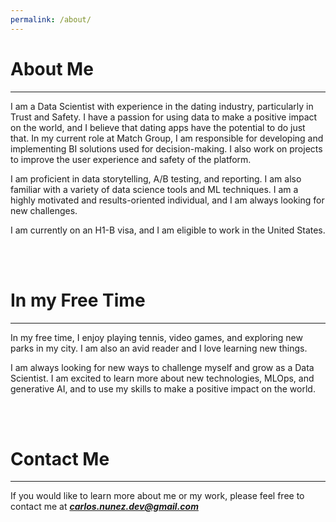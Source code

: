 ```yaml
---
permalink: /about/
---
```


# About Me
---
I am a Data Scientist with experience in the dating industry, particularly in Trust and Safety. I have a passion for using data to make a positive impact on the world, and I believe that dating apps have the potential to do just that. In my current role at Match Group, I am responsible for developing and implementing BI solutions used for decision-making. I also work on projects to improve the user experience and safety of the platform.

I am proficient in data storytelling, A/B testing, and reporting. I am also familiar with a variety of data science tools and ML techniques. I am a highly motivated and results-oriented individual, and I am always looking for new challenges.

I am currently on an H1-B visa, and I am eligible to work in the United States.

<br>
<br>

# In my Free Time
---

In my free time, I enjoy playing tennis, video games, and exploring new parks in my city. I am also an avid reader and I love learning new things.

I am always looking for new ways to challenge myself and grow as a Data Scientist. I am excited to learn more about new technologies, MLOps, and generative AI, and to use my skills to make a positive impact on the world.

<br>

<br>

# Contact Me
---
If you would like to learn more about me or my work, please feel free to contact me at ***carlos.nunez.dev@gmail.com***




